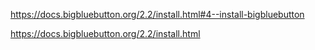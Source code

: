 https://docs.bigbluebutton.org/2.2/install.html#4--install-bigbluebutton

https://docs.bigbluebutton.org/2.2/install.html
